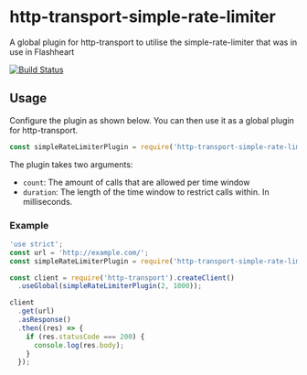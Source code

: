 # http-transport-simple-rate-limiter
A global plugin for http-transport to utilise the simple-rate-limiter that was in use in Flashheart

[![Build Status](https://travis-ci.org/niklasR/http-transport-simple-rate-limiter.svg?branch=master)](https://travis-ci.org/niklasR/http-transport-simple-rate-limiter)

## Usage

Configure the plugin as shown below. You can then use it as a global plugin for http-transport.
```js
const simpleRateLimiterPlugin = require('http-transport-simple-rate-limiter')(count, duration);
```

The plugin takes two arguments:
- `count`: The amount of calls that are allowed per time window
- `duration`: The length of the time window to restrict calls within. In milliseconds.

### Example

```js
'use strict';
const url = 'http://example.com/';
const simpleRateLimiterPlugin = require('http-transport-simple-rate-limiter');

const client = require('http-transport').createClient()
  .useGlobal(simpleRateLimiterPlugin(2, 1000));

client
  .get(url)
  .asResponse()
  .then((res) => {
    if (res.statusCode === 200) {
      console.log(res.body);
    }
  });
```
